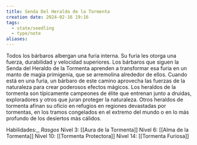 ```yaml
---
title: Senda Del Heraldo de la Tormenta
creation date: 2024-02-16 19:16
tags:
  - state/seedling
  - type/note
aliases:
---
```


Todos los bárbaros albergan una furia interna. Su furia les otorga una fuerza, durabilidad y velocidad superiores. Los bárbaros que siguen la Senda del Heraldo de la Tormenta aprenden a transformar esa furia en un manto de magia primigenia, que se arremolina alrededor de ellos. Cuando está en una furia, un bárbaro de este camino aprovecha las fuerzas de la naturaleza para crear poderosos efectos mágicos. Los heraldos de la tormenta son típicamente campeones de élite que entrenan junto a druidas, exploradores y otros que juran proteger la naturaleza. Otros heraldos de tormenta afinan su oficio en refugios en regiones devastadas por tormentas, en los tramos congelados en el extremo del mundo o en lo más profundo de los desiertos más cálidos.


Habilidades:,,
*Rasgos*
Nivel 3: [[Aura de la Tormenta]]
Nivel 6: [[Alma de la Tormenta]]
Nivel 10: [[Tormenta Protectora]]
Nivel 14: [[Tormenta Furiosa]]
